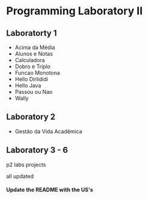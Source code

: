 # Programming Laboratory II

## Laboratorty 1

- Acima da Média
- Alunos e Notas
- Calculadora
- Dobro e Triplo
- Funcao Monotona
- Hello Dirlididi
- Hello Java
- Passou ou Nao
- Wally

## Laboratory 2 

- Gestão da Vida Acadêmica 

## Laboratory 3 - 6


p2 labs projects

all updated

#### Update the README with the US's
